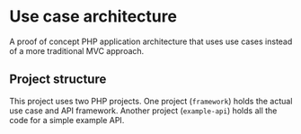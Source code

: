 # Use case architecture
A proof of concept PHP application architecture that uses use cases instead of a more traditional MVC approach.

## Project structure
This project uses two PHP projects. One project (`framework`) holds the actual use case and API framework. Another project (`example-api`) holds all the code for a simple example API.
